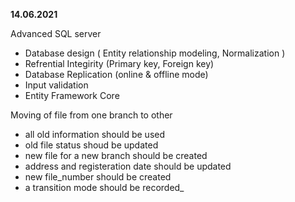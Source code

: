 **14.06.2021**

Advanced SQL server 
 - Database design ( Entity relationship modeling, Normalization )
 - Refrential Integirity (Primary key, Foreign key)
 - Database Replication (online & offline mode) 
 - Input validation
 - Entity Framework Core


Moving of file from one branch to other
- all old information should be used
- old file status shoud be updated
- new file for a new branch should be created
- address and registeration date should be updated
- new file_number should be created
- a transition mode should be recorded_